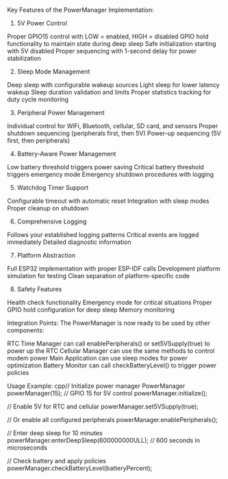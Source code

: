 Key Features of the PowerManager Implementation:
1. 5V Power Control

Proper GPIO15 control with LOW = enabled, HIGH = disabled
GPIO hold functionality to maintain state during deep sleep
Safe initialization starting with 5V disabled
Proper sequencing with 1-second delay for power stabilization

2. Sleep Mode Management

Deep sleep with configurable wakeup sources
Light sleep for lower latency wakeup
Sleep duration validation and limits
Proper statistics tracking for duty cycle monitoring

3. Peripheral Power Management

Individual control for WiFi, Bluetooth, cellular, SD card, and sensors
Proper shutdown sequencing (peripherals first, then 5V)
Power-up sequencing (5V first, then peripherals)

4. Battery-Aware Power Management

Low battery threshold triggers power saving
Critical battery threshold triggers emergency mode
Emergency shutdown procedures with logging

5. Watchdog Timer Support

Configurable timeout with automatic reset
Integration with sleep modes
Proper cleanup on shutdown

6. Comprehensive Logging

Follows your established logging patterns
Critical events are logged immediately
Detailed diagnostic information

7. Platform Abstraction

Full ESP32 implementation with proper ESP-IDF calls
Development platform simulation for testing
Clean separation of platform-specific code

8. Safety Features

Health check functionality
Emergency mode for critical situations
Proper GPIO hold configuration for deep sleep
Memory monitoring

Integration Points:
The PowerManager is now ready to be used by other components:

RTC Time Manager can call enablePeripherals() or set5VSupply(true) to power up the RTC
Cellular Manager can use the same methods to control modem power
Main Application can use sleep modes for power optimization
Battery Monitor can call checkBatteryLevel() to trigger power policies

Usage Example:
cpp// Initialize power manager
PowerManager powerManager(15);  // GPIO 15 for 5V control
powerManager.initialize();

// Enable 5V for RTC and cellular
powerManager.set5VSupply(true);

// Or enable all configured peripherals
powerManager.enablePeripherals();

// Enter deep sleep for 10 minutes
powerManager.enterDeepSleep(600000000ULL);  // 600 seconds in microseconds

// Check battery and apply policies
powerManager.checkBatteryLevel(batteryPercent);
